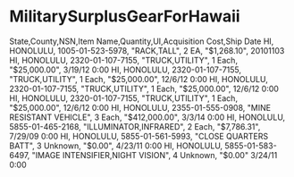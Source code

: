 MilitarySurplusGearForHawaii
============================

State,County,NSN,Item Name,Quantity,UI,Acquisition Cost,Ship Date
HI,	HONOLULU,                 	1005-01-523-5978,	"RACK,TALL",          	2	EA,	"$1,268.10", 	20101103
HI,	HONOLULU,                	2320-01-107-7155,	"TRUCK,UTILITY",	1	Each,	"$25,000.00", 	3/19/12 0:00
HI,	HONOLULU,                 	2320-01-107-7155,	"TRUCK,UTILITY",	1	Each,	"$25,000.00", 	12/6/12 0:00
HI,	HONOLULU,                	2320-01-107-7155,	"TRUCK,UTILITY",	1	Each,	"$25,000.00", 12/6/12 0:00
HI,	HONOLULU,                 	2320-01-107-7155,	"TRUCK,UTILITY",	1	Each,	"$25,000.00", 	12/6/12 0:00
HI,	HONOLULU,                 	2355-01-555-0908,	"MINE RESISTANT VEHICLE",	3	Each,	"$412,000.00", 	3/3/14 0:00
HI,	HONOLULU,                 	5855-01-465-2168,	"ILLUMINATOR,INFRARED",	2	Each,	"$7,786.31", 	7/29/09 0:00
HI,	HONOLULU,                 	5855-01-561-5993,	"CLOSE QUARTERS BATT",	3	Unknown,	"$0.00", 	4/23/11 0:00
HI,	HONOLULU,                 	5855-01-583-6497,	"IMAGE INTENSIFIER,NIGHT VISION",	4	Unknown,	"$0.00" 	3/24/11 0:00
